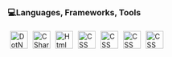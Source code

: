 
<!--
**BuseDuran/BuseDuran** is a ✨ _special_ ✨ repository because its `README.md` (this file) appears on your GitHub profile.

Here are some ideas to get you started:

- 🔭 I’m currently working on ...
- 🌱 I’m currently learning ...
- 👯 I’m looking to collaborate on ...
- 🤔 I’m looking for help with ...
- 💬 Ask me about ...
- 📫 How to reach me: ...
- 😄 Pronouns: ...
- ⚡ Fun fact: ...
-->
### 💻Languages, Frameworks, Tools

<p float="left"><img style="padding:5px;" align="center" alt="DotNET" width="35px" src="https://seeklogo.com/images/C/c-sharp-c-logo-02F17714BA-seeklogo.com.png"/><img style="padding:5px;" align="center" alt="CSharp" width="35px" src="https://upload.wikimedia.org/wikipedia/commons/thumb/e/ee/.NET_Core_Logo.svg/2048px-.NET_Core_Logo.svg.png"/><img style="padding:5px;" align="center" alt="Html" width="35px" src="https://cdn.pixabay.com/photo/2017/08/05/11/16/logo-2582748_640.png"/><img style="padding:5px;" align="center" alt="CSS" width="35px" src="https://cdn.pixabay.com/photo/2017/08/05/11/16/logo-2582747_1280.png"/><img style="padding:5px;" align="center" alt="CSS" width="35px" src="https://upload.wikimedia.org/wikipedia/commons/6/6a/JavaScript-logo.png"/><img style="padding:5px;" align="center" alt="CSS" width="35px" src="https://seeklogo.com/images/N/nodejs-logo-D26404F360-seeklogo.com.png?v=638179441440000000"/><img style="padding:5px;" align="center" alt="CSS" width="35px" src="https://brandslogos.com/wp-content/uploads/images/java-logo-vector-1.svg"/><!-- and more such images with different URLs in src --></p>

